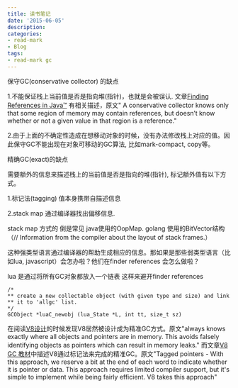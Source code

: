 ```yaml
---
title: 读书笔记
date: '2015-06-05'
description:
categories:
- read-mark
- Blog
tags:
- read-mark gc
---
```


保守GC(conservative collector) 的缺点

1.不能保证栈上当前值是否是指向堆(指针)，也就是会被误认. 文章[Finding References in Java™](http://citeseer.ist.psu.edu/viewdoc/download?doi=10.1.1.47.6924&rep=rep1&type=pdf) 有相关描述，原文" A
conservative collector knows only that some region of memory may contain references, but doesn’t know whether or
not a given value in that region is a reference."

2.由于上面的不确定性造成在想移动对象的时候，没有办法修改栈上对应的值。因此保守GC不能出现在对象可移动的GC算法, 比如mark-compact, copy等。

精确GC(exact)的缺点

需要额外的信息来描述栈上的当前值是否是指向的堆(指针), 标记额外值有以下方式。

1.标记法(tagging) 值本身携带自描述信息

2.stack map 通过编译器找出偏移信息. 

stack map 方式的 倒是常见 java使用的OopMap. golang 使用的BitVector结构（// Information from the compiler about the layout of stack frames.） 



这种强类型语言通过编译器的帮助生成相应的信息。那如果是那些弱类型语言（比如lua, javascript）会怎办啦？他们在finder references 会怎么做啦？

lua 是通过将所有GC对象都放入一个链表 这样来避开finder references

	/*
	** create a new collectable object (with given type and size) and link
	** it to 'allgc' list.
	*/
	GCObject *luaC_newobj (lua_State *L, int tt, size_t sz)


在阅读[V8设计](https://developers.google.com/v8/design?csw=1#efficient-garbage-collection)的时候发现V8居然被设计成为精准GC方式。原文"always knows exactly where all objects and pointers are in memory. This avoids falsely identifying objects as pointers which can result in memory leaks." 而文章[V8 GC 教材](http://jayconrod.com/posts/55/a-tour-of-v8-garbage-collection)中描述V8通过标记法来完成的精准GC。原文"Tagged pointers - With this approach, we reserve a bit at the end of each word to indicate whether it is pointer or data. This approach requires limited compiler support, but it's simple to implement while being fairly efficient. V8 takes this approach"










